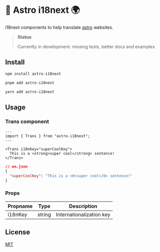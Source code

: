 # 🚀 Astro i18next 🌍

i18next components to help translate [astro](https://astro.build/) websites.

> **Status**
>
> Currently in development: missing tests, better docs and examples

## Install

```bash
npm install astro-i18next
```

```bash
pnpm add astro-i18next
```

```bash
yarn add astro-i18next
```

## Usage

### Trans component

```astro
---
import { Trans } from "astro-i18next";
---

<Trans i18nKey="superCoolKey">
  This is a <strong>super cool</strong> sentence!
</Trans>
```

```json
// en.json
{
  "superCoolKey": "This is a <0>super cool</0> sentence!"
}
```

### Props

| Propname | Type   | Description              |
| -------- | ------ | ------------------------ |
| i18nKey  | string | Internationalization key |

## License

[MIT](https://choosealicense.com/licenses/mit/)
